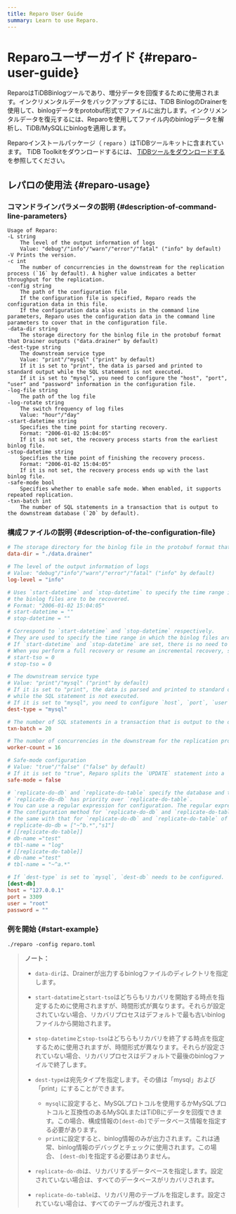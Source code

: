 ```yaml
---
title: Reparo User Guide
summary: Learn to use Reparo.
---
```


# Reparoユーザーガイド {#reparo-user-guide}

ReparoはTiDBBinlogツールであり、増分データを回復するために使用されます。インクリメンタルデータをバックアップするには、TiDB BinlogのDrainerを使用して、binlogデータをprotobuf形式でファイルに出力します。インクリメンタルデータを復元するには、Reparoを使用してファイル内のbinlogデータを解析し、TiDB/MySQLにbinlogを適用します。

Reparoインストールパッケージ（ `reparo` ）はTiDBツールキットに含まれています。 TiDB Toolkitをダウンロードするには、 [TiDBツールをダウンロードする](/download-ecosystem-tools.md)を参照してください。

## レパロの使用法 {#reparo-usage}

### コマンドラインパラメータの説明 {#description-of-command-line-parameters}

```
Usage of Reparo:
-L string
    The level of the output information of logs
    Value: "debug"/"info"/"warn"/"error"/"fatal" ("info" by default)
-V Prints the version.
-c int
    The number of concurrencies in the downstream for the replication process (`16` by default). A higher value indicates a better throughput for the replication.
-config string
    The path of the configuration file
    If the configuration file is specified, Reparo reads the configuration data in this file.
    If the configuration data also exists in the command line parameters, Reparo uses the configuration data in the command line parameters to cover that in the configuration file.
-data-dir string
    The storage directory for the binlog file in the protobuf format that Drainer outputs ("data.drainer" by default)
-dest-type string
    The downstream service type
    Value: "print"/"mysql" ("print" by default)
    If it is set to "print", the data is parsed and printed to standard output while the SQL statement is not executed.
    If it is set to "mysql", you need to configure the "host", "port", "user" and "password" information in the configuration file.
-log-file string
    The path of the log file
-log-rotate string
    The switch frequency of log files
    Value: "hour"/"day"
-start-datetime string
    Specifies the time point for starting recovery.
    Format: "2006-01-02 15:04:05"
    If it is not set, the recovery process starts from the earliest binlog file.
-stop-datetime string
    Specifies the time point of finishing the recovery process.
    Format: "2006-01-02 15:04:05"
    If it is not set, the recovery process ends up with the last binlog file.
-safe-mode bool
    Specifies whether to enable safe mode. When enabled, it supports repeated replication.
-txn-batch int
    The number of SQL statements in a transaction that is output to the downstream database (`20` by default).
```

### 構成ファイルの説明 {#description-of-the-configuration-file}

```toml
# The storage directory for the binlog file in the protobuf format that Drainer outputs
data-dir = "./data.drainer"

# The level of the output information of logs
# Value: "debug"/"info"/"warn"/"error"/"fatal" ("info" by default)
log-level = "info"

# Uses `start-datetime` and `stop-datetime` to specify the time range in which
# the binlog files are to be recovered.
# Format: "2006-01-02 15:04:05"
# start-datetime = ""
# stop-datetime = ""

# Correspond to `start-datetime` and `stop-datetime` respectively.
# They are used to specify the time range in which the binlog files are to be recovered.
# If `start-datetime` and `stop-datetime` are set, there is no need to set `start-tso` and `stop-tso`.
# When you perform a full recovery or resume an incremental recovery, set start-tso to tso + 1 or stop-tso + 1, respectively.
# start-tso = 0
# stop-tso = 0

# The downstream service type
# Value: "print"/"mysql" ("print" by default)
# If it is set to "print", the data is parsed and printed to standard output
# while the SQL statement is not executed.
# If it is set to "mysql", you need to configure `host`, `port`, `user` and `password` in [dest-db].
dest-type = "mysql"

# The number of SQL statements in a transaction that is output to the downstream database (`20` by default).
txn-batch = 20

# The number of concurrencies in the downstream for the replication process (`16` by default). A higher value indicates a better throughput for the replication.
worker-count = 16

# Safe-mode configuration
# Value: "true"/"false" ("false" by default)
# If it is set to "true", Reparo splits the `UPDATE` statement into a `DELETE` statement plus a `REPLACE` statement.
safe-mode = false

# `replicate-do-db` and `replicate-do-table` specify the database and table to be recovered.
# `replicate-do-db` has priority over `replicate-do-table`.
# You can use a regular expression for configuration. The regular expression should start with "~".
# The configuration method for `replicate-do-db` and `replicate-do-table` is
# the same with that for `replicate-do-db` and `replicate-do-table` of Drainer.
# replicate-do-db = ["~^b.*","s1"]
# [[replicate-do-table]]
# db-name ="test"
# tbl-name = "log"
# [[replicate-do-table]]
# db-name ="test"
# tbl-name = "~^a.*"

# If `dest-type` is set to `mysql`, `dest-db` needs to be configured.
[dest-db]
host = "127.0.0.1"
port = 3309
user = "root"
password = ""
```

### 例を開始 {#start-example}

```
./reparo -config reparo.toml
```

> **ノート：**
>
> -   `data-dir`は、Drainerが出力するbinlogファイルのディレクトリを指定します。
> -   `start-datatime`と`start-tso`はどちらもリカバリを開始する時点を指定するために使用されますが、時間形式が異なります。それらが設定されていない場合、リカバリプロセスはデフォルトで最も古いbinlogファイルから開始されます。
> -   `stop-datetime`と`stop-tso`はどちらもリカバリを終了する時点を指定するために使用されますが、時間形式が異なります。それらが設定されていない場合、リカバリプロセスはデフォルトで最後のbinlogファイルで終了します。
> -   `dest-type`は宛先タイプを指定します。その値は「mysql」および「print」にすることができます。
>
>     -   `mysql`に設定すると、MySQLプロトコルを使用するかMySQLプロトコルと互換性のあるMySQLまたはTiDBにデータを回復できます。この場合、構成情報の`[dest-db]`でデータベース情報を指定する必要があります。
>     -   `print`に設定すると、binlog情報のみが出力されます。これは通常、binlog情報のデバッグとチェックに使用されます。この場合、 `[dest-db]`を指定する必要はありません。
> -   `replicate-do-db`は、リカバリするデータベースを指定します。設定されていない場合は、すべてのデータベースがリカバリされます。
> -   `replicate-do-table`は、リカバリ用のテーブルを指定します。設定されていない場合は、すべてのテーブルが復元されます。
